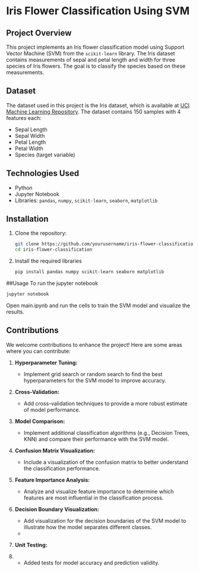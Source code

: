 # Iris Flower Classification Using SVM

## Project Overview
This project implements an Iris flower classification model using Support Vector Machine (SVM) from the `scikit-learn` library. The Iris dataset contains measurements of sepal and petal length and width for three species of Iris flowers. The goal is to classify the species based on these measurements.

## Dataset
The dataset used in this project is the Iris dataset, which is available at [UCI Machine Learning Repository](https://archive.ics.uci.edu/ml/machine-learning-databases/iris/iris.data). The dataset contains 150 samples with 4 features each:

- Sepal Length
- Sepal Width
- Petal Length
- Petal Width
- Species (target variable)

## Technologies Used
- Python
- Jupyter Notebook
- Libraries: `pandas`, `numpy`, `scikit-learn`, `seaborn`, `matplotlib`

## Installation
1. Clone the repository:
   ```bash
   git clone https://github.com/yourusername/iris-flower-classification.git
   cd iris-flower-classification
   ```
2. Install the required libraries
   ```bash
   pip install pandas numpy scikit-learn seaborn matplotlib
   ```
   
##Usage
To run the jupyter notebook
```bash
jupyter notebook
```
Open main.ipynb and run the cells to train the SVM model and visualize the results.

## Contributions
We welcome contributions to enhance the project! Here are some areas where you can contribute:

1. **Hyperparameter Tuning:**
   - Implement grid search or random search to find the best hyperparameters for the SVM model to improve accuracy.

2. **Cross-Validation:**
   - Add cross-validation techniques to provide a more robust estimate of model performance.

3. **Model Comparison:**
   - Implement additional classification algorithms (e.g., Decision Trees, KNN) and compare their performance with the SVM model.

4. **Confusion Matrix Visualization:**
   - Include a visualization of the confusion matrix to better understand the classification performance.

5. **Feature Importance Analysis:**
   - Analyze and visualize feature importance to determine which features are most influential in the classification process.

6. **Decision Boundary Visualization:**
   - Add visualization for the decision boundaries of the SVM model to illustrate how the model separates different classes.
   - 
7. **Unit Testing:**
8. - Added tests for model accuracy and prediction validity.
